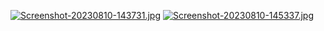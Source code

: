 [![Screenshot-20230810-143731.jpg](https://i.postimg.cc/c1wWQnGC/Screenshot-20230810-143731.jpg)](https://postimg.cc/NLsZtLMv)
[![Screenshot-20230810-145337.jpg](https://i.postimg.cc/FzgfBF1L/Screenshot-20230810-145337.jpg)](https://postimg.cc/gLjkwWVz)

